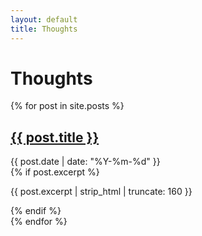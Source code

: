 ```yaml
---
layout: default
title: Thoughts
---
```


# Thoughts

{% for post in site.posts %}
<div class="py-5 border-b border-ink-300/40">
  <h2 class="m-0 text-xl font-medium leading-tight">
    <a class="no-underline hover:opacity-70" href="{{ post.url | relative_url }}">{{ post.title }}</a>
  </h2>
  <div class="text-sm text-ink-500 font-mono">{{ post.date | date: "%Y-%m-%d" }}</div>
  {% if post.excerpt %}
    <p class="mt-2 mb-0 text-ink-700/90">{{ post.excerpt | strip_html | truncate: 160 }}</p>
  {% endif %}
</div>
{% endfor %}
